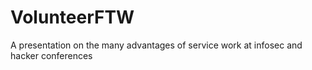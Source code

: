 # VolunteerFTW
A presentation on the many advantages of service work at infosec and hacker conferences
